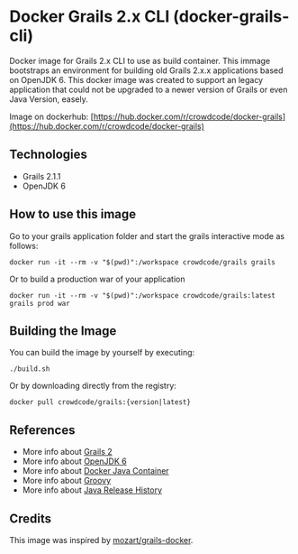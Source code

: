 # Docker Grails 2.x CLI (docker-grails-cli)

Docker image for Grails 2.x CLI to use as build container. This immage bootstraps an environment for building old Grails 2.x.x applications based on OpenJDK 6.
This docker image was created to support an legacy application that could not be upgraded to a newer version of Grails or even Java Version, easely.

Image on dockerhub: [https://hub.docker.com/r/crowdcode/docker-grails](https://hub.docker.com/r/crowdcode/docker-grails)

## Technologies

- Grails 2.1.1
- OpenJDK 6

## How to use this image

Go to your grails application folder and start the grails interactive mode as follows:

```
docker run -it --rm -v "$(pwd)":/workspace crowdcode/grails grails
```

Or to build a production war of your application

```
docker run -it --rm -v "$(pwd)":/workspace crowdcode/grails:latest grails prod war
```

## Building the Image

You can build the image by yourself by executing:

```
./build.sh
```
Or by downloading directly from the registry:

```
docker pull crowdcode/grails:{version|latest}
```

## References

- More info about [Grails 2](https://grails.github.io/grails2-doc/2.1.1/guide/single.html)
- More info about [OpenJDK 6](https://openjdk.java.net/projects/jdk6/)
- More info about [Docker Java Container](https://hub.docker.com/_/java)
- More info about [Groovy](http://groovy-lang.org)
- More info about [Java Release History](https://en.wikipedia.org/wiki/Java_version_history#Java_SE_6) 

## Credits

This image was inspired by [mozart/grails-docker](https://github.com/mozart-analytics/grails-docker).

